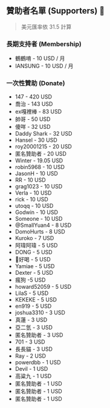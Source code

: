 ## 贊助者名單 (Supporters) 👼

> 美元匯率依 31.5 計算

### 長期支持者 (Membership)

- 鶴鶴唷 - 10 USD / 月
- IANSUNG - 10 USD / 月

### 一次性贊助 (Donate)

- 147 - 420 USD
- 喬治 - 143 USD
- ex嘎裡棒 - 83 USD
- 帥哥 - 50 USD
- 傻咩 - 32 USD
- Daddy Shark - 32 USD
- Hansel - 30 USD
- roy20001215 - 20 USD
- 匿名贊助者 - 20 USD
- Winter - 19.05 USD
- robin5968 - 10 USD
- JasonH - 10 USD
- RR - 10 USD
- grag1023 - 10 USD
- Verla - 10 USD
- rick - 10 USD
- utoqq - 10 USD
- Godwin - 10 USD
- Someone - 10 USD
- @SmallYuan4 - 8 USD
- DomoHurts - 8 USD
- Kuroko - 7 USD
- 阿瑋阿瑋 - 5 USD
- DONG - 5 USD
- 🧃好喝 - 5 USD
- Yamiae - 5 USD
- Dexter - 5 USD
- 瘋狗 -5 USD
- howard52059 - 5 USD
- LilaS - 5 USD
- KEKEKE - 5 USD
- en919 - 5 USD
- joshua3310 - 3 USD
- 真蓮 - 3 USD
- 亞二氫 - 3 USD
- 匿名贊助者 - 3 USD
- 701 - 3 USD
- 長長貓 - 3 USD
- Ray - 2 USD
- powerdbb - 1 USD
- Devil - 1 USD
- 高粱九 - 1 USD
- 匿名贊助者 - 1 USD
- 匿名贊助者 - 1 USD
- 匿名贊助者 - 1 USD
